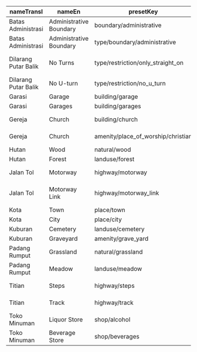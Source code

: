 |nameTransl|nameEn|presetKey|searchable|icon|tags0|tags1|tags2|tags3|tags4|geometryArea|geometryLine|geometryPoint|geometryVertex|geometryRelation|
| ------ | ------ | ------ | ------ | ------ | ------ | ------ | ------ | ------ | ------ | ------ | ------ | ------ | ------ | ------ |
|Batas Administrasi|Administrative Boundary|boundary/administrative| | |boundary=administrative| | | | | |line| | | |
|Batas Administrasi|Administrative Boundary|type/boundary/administrative| |boundary|type=boundary|boundary=administrative| | | | | | | |relation|
|Dilarang Putar Balik|No Turns|type/restriction/only_straight_on| |restriction-only-straight-on|type=restriction|restriction=only_straight_on| | | | | | | |relation|
|Dilarang Putar Balik|No U-turn|type/restriction/no_u_turn| |restriction-no-u-turn|type=restriction|restriction=no_u_turn| | | | | | | |relation|
|Garasi|Garage|building/garage| |warehouse|building=garage| | | | |area| |point| | |
|Garasi|Garages|building/garages| |warehouse|building=garages| | | | |area| |point| | |
|Gereja|Church|building/church| |place-of-worship|building=church| | | | |area| |point| | |
|Gereja|Church|amenity/place_of_worship/christian| |religious-christian|amenity=place_of_worship|religion=christian| | | |area| |point| | |
|Hutan|Wood|natural/wood| |park2|natural=wood| | | | |area| |point| | |
|Hutan|Forest|landuse/forest| |park2|landuse=forest| | | | |area| | | | |
|Jalan Tol|Motorway|highway/motorway| |highway-motorway|highway=motorway| | | | | |line| | | |
|Jalan Tol|Motorway Link|highway/motorway_link| |highway-motorway-link|highway=motorway_link| | | | | |line| | | |
|Kota|Town|place/town| |town|place=town| | | | |area| |point| | |
|Kota|City|place/city| |city|place=city| | | | |area| |point| | |
|Kuburan|Cemetery|landuse/cemetery| |cemetery|landuse=cemetery| | | | |area| | | | |
|Kuburan|Graveyard|amenity/grave_yard| |cemetery|amenity=grave_yard| | | | |area| |point| | |
|Padang Rumput|Grassland|natural/grassland| | |natural=grassland| | | | |area| |point| | |
|Padang Rumput|Meadow|landuse/meadow| | |landuse=meadow| | | | |area| | | | |
|Titian|Steps|highway/steps| |highway-steps|highway=steps| | | | | |line| | | |
|Titian|Track|highway/track| |highway-track|highway=track| | | | | |line| | | |
|Toko Minuman|Liquor Store|shop/alcohol| |alcohol-shop|shop=alcohol| | | | |area| |point| | |
|Toko Minuman|Beverage Store|shop/beverages| |shop|shop=beverages| | | | |area| |point| | |
